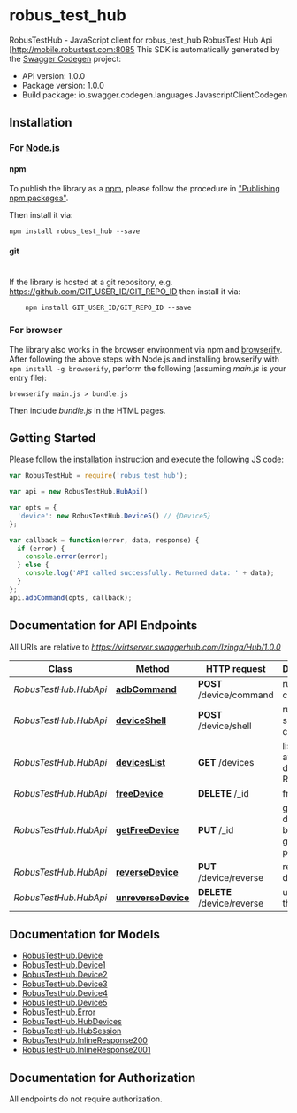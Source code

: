 # robus_test_hub

RobusTestHub - JavaScript client for robus_test_hub
RobusTest Hub Api [http://mobile.robustest.com:8085 
This SDK is automatically generated by the [Swagger Codegen](https://github.com/swagger-api/swagger-codegen) project:

- API version: 1.0.0
- Package version: 1.0.0
- Build package: io.swagger.codegen.languages.JavascriptClientCodegen

## Installation

### For [Node.js](https://nodejs.org/)

#### npm

To publish the library as a [npm](https://www.npmjs.com/),
please follow the procedure in ["Publishing npm packages"](https://docs.npmjs.com/getting-started/publishing-npm-packages).

Then install it via:

```shell
npm install robus_test_hub --save
```

#### git
#
If the library is hosted at a git repository, e.g.
https://github.com/GIT_USER_ID/GIT_REPO_ID
then install it via:

```shell
    npm install GIT_USER_ID/GIT_REPO_ID --save
```

### For browser

The library also works in the browser environment via npm and [browserify](http://browserify.org/). After following
the above steps with Node.js and installing browserify with `npm install -g browserify`,
perform the following (assuming *main.js* is your entry file):

```shell
browserify main.js > bundle.js
```

Then include *bundle.js* in the HTML pages.

## Getting Started

Please follow the [installation](#installation) instruction and execute the following JS code:

```javascript
var RobusTestHub = require('robus_test_hub');

var api = new RobusTestHub.HubApi()

var opts = { 
  'device': new RobusTestHub.Device5() // {Device5} 
};

var callback = function(error, data, response) {
  if (error) {
    console.error(error);
  } else {
    console.log('API called successfully. Returned data: ' + data);
  }
};
api.adbCommand(opts, callback);

```

## Documentation for API Endpoints

All URIs are relative to *https://virtserver.swaggerhub.com/Izinga/Hub/1.0.0*

Class | Method | HTTP request | Description
------------ | ------------- | ------------- | -------------
*RobusTestHub.HubApi* | [**adbCommand**](docs/HubApi.md#adbCommand) | **POST** /device/command | run adb  command
*RobusTestHub.HubApi* | [**deviceShell**](docs/HubApi.md#deviceShell) | **POST** /device/shell | run adb shell command
*RobusTestHub.HubApi* | [**devicesList**](docs/HubApi.md#devicesList) | **GET** /devices | list all attached devices to RobusTest
*RobusTestHub.HubApi* | [**freeDevice**](docs/HubApi.md#freeDevice) | **DELETE** /_id | free device
*RobusTestHub.HubApi* | [**getFreeDevice**](docs/HubApi.md#getFreeDevice) | **PUT** /_id | get free device based on given parameters
*RobusTestHub.HubApi* | [**reverseDevice**](docs/HubApi.md#reverseDevice) | **PUT** /device/reverse | reverse a device
*RobusTestHub.HubApi* | [**unreverseDevice**](docs/HubApi.md#unreverseDevice) | **DELETE** /device/reverse | unrevrse the device


## Documentation for Models

 - [RobusTestHub.Device](docs/Device.md)
 - [RobusTestHub.Device1](docs/Device1.md)
 - [RobusTestHub.Device2](docs/Device2.md)
 - [RobusTestHub.Device3](docs/Device3.md)
 - [RobusTestHub.Device4](docs/Device4.md)
 - [RobusTestHub.Device5](docs/Device5.md)
 - [RobusTestHub.Error](docs/Error.md)
 - [RobusTestHub.HubDevices](docs/HubDevices.md)
 - [RobusTestHub.HubSession](docs/HubSession.md)
 - [RobusTestHub.InlineResponse200](docs/InlineResponse200.md)
 - [RobusTestHub.InlineResponse2001](docs/InlineResponse2001.md)


## Documentation for Authorization

 All endpoints do not require authorization.

